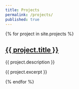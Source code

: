 ```yaml
---
title: Projects
permalink: /projects/
published: true
---
```


  
{% for project in site.projects %}
  <h2>
      <a href="{{ project.url }}">
      {{ project.title }}
      </a>
  </h2>
   <p>{{ project.description }}</p>
  		<div class="entry">
        {{ project.excerpt }}
      	</div>
  
{% endfor %}
